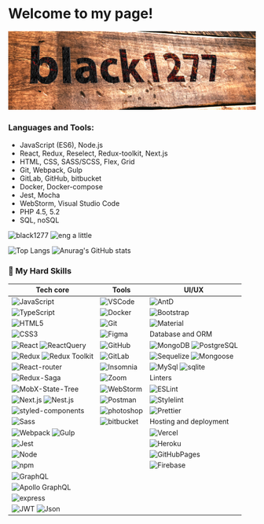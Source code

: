 # Welcome to my page!
![Banner](https://github.com/black1277/black1277/blob/main/logo.jpg?raw=true)

### Languages and Tools:

 - JavaScript (ES6), Node.js
 - React, Redux, Reselect, Redux-toolkit, Next.js
 - HTML, CSS, SASS/SCSS, Flex, Grid
 - Git, Webpack, Gulp
 - GitLab, GitHub, bitbucket
 - Docker, Docker-compose
 - Jest, Mocha
 - WebStorm, Visual Studio Code
 - PHP 4.5, 5.2
 - SQL, noSQL


![black1277](https://img.shields.io/badge/developer-black1277-success)
![eng](https://img.shields.io/badge/English-000000?style=flat&logo=SquareEnix&logoColor=white) a little

![Top Langs](https://github-readme-stats.vercel.app/api/top-langs/?username=black1277&layout=compact)   ![Anurag's GitHub stats](https://github-readme-stats.vercel.app/api?username=black1277&show_icons=true&theme=radical)

### 🚀 My Hard Skills
| Tech core | Tools | UI/UX |
|---|---|---|
![JavaScript](<https://img.shields.io/badge/-JavaScript-f5da55?style=flat&logo=javascript&logoColor=black>) | ![VSCode](https://img.shields.io/badge/-VSCode-white?style=flat&logo=visualstudiocode&logoColor=1572B6) | ![AntD](https://img.shields.io/badge/-AntD-white?style=flat&logo=antdesign&logoColor=0170fe)
![TypeScript](https://img.shields.io/badge/-TypeScript-white?style=flat&logo=typescript) | ![Docker](https://img.shields.io/badge/-Docker-black?style=flat&logo=docker) | ![Bootstrap](https://img.shields.io/badge/Bootstrap-563D7C?style=flat&logo=bootstrap&logoColor=white)
![HTML5](https://img.shields.io/badge/-HTML5-E34F26?style=flat&logo=html5&logoColor=white) | ![Git](https://img.shields.io/badge/-Git-white?style=flat&logo=git) | ![Material](https://img.shields.io/badge/Material--UI-0081CB?style=flatge&logo=mui&logoColor=white)
![CSS3](https://img.shields.io/badge/-CSS3-1572B6?style=flat&logo=css3) | ![Figma](https://img.shields.io/badge/-Figma-black?style=flat&logo=figma) | Database and ORM
![React](https://img.shields.io/badge/-React-black?style=flat&logo=react) ![ReactQuery](https://img.shields.io/badge/-ReactQuery-003356?style=flat&logo=reactquery) | ![GitHub](https://img.shields.io/badge/-GitHub-181717?style=flat&logo=github) | ![MongoDB](https://img.shields.io/badge/-MongoDB-white?style=flat&logo=mongodb) ![PostgreSQL](https://img.shields.io/badge/-PostgreSQL-4169E1?style=flat&logo=PostgreSQL&logoColor=ffffff)
![Redux](https://img.shields.io/badge/-Redux-764abc?style=flat&logo=redux) ![Redux Toolkit](https://img.shields.io/badge/-Redux%20Toolkit-003356?style=flat&logo=redux) | ![GitLab](https://img.shields.io/badge/-GitLab-FCA121?style=flat&logo=gitlab) | ![Sequelize](https://img.shields.io/badge/Sequelize-52B0E7?style=flat&logo=Sequelize&logoColor=white) ![Mongoose](https://img.shields.io/badge/Mongoose-52B0E7?style=flat&logo=mongodb&logoColor=white)
![React-router](https://img.shields.io/badge/React_Router-CA4245?style=flat&logo=react-router&logoColor=white) | ![Insomnia](https://img.shields.io/badge/Insomnia-4000BF?style=flat&logo=Insomnia&logoColor=white) | ![MySql](https://img.shields.io/badge/-MySQL-4479a1?style=flat&logo=mysql&logoColor=black) ![sqlite](https://img.shields.io/badge/-SQLite-003b57?style=flat&logo=sqlite&logoColor=black)
![Redux-Saga](https://img.shields.io/badge/-redux--saga-white?style=flat&logo=redux-saga&logoColor=grey) | ![Zoom](https://img.shields.io/badge/Zoom-2D8CFF?style=flat&logo=zoom&logoColor=white) | Linters
![MobX-State-Tree](https://img.shields.io/badge/-MobX--State--Tree-grey?style=flat&logo=mobx-state-tree&logoColor=#FF7102) | ![WebStorm](https://img.shields.io/badge/WebStorm-000000?style=flat&logo=WebStorm&logoColor=white) | ![ESLint](https://img.shields.io/badge/-ESLint-white?style=flat&logo=eslint&logoColor=4B32C3)
![Next.js](https://img.shields.io/badge/-Next.js-white?style=flat&logo=nextdotjs&logoColor=black) ![Nest.js](https://img.shields.io/badge/-Nest.js-ed2945?style=flat&logo=nestjs) | ![Postman](https://img.shields.io/badge/-Postman-ff6c37?style=flat&logo=Postman&logoColor=black)  | ![Stylelint](https://img.shields.io/badge/-Stylelint-white?style=flat&logo=stylelint&logoColor=black)
![styled-components](https://img.shields.io/badge/-styled--components-bf4080?style=flat&logo=styledcomponents&logoColor=f5da55) | ![photoshop](https://img.shields.io/badge/-Photoshop-31a8ff?style=flat&logo=adobephotoshop&logoColor=black)  | ![Prettier](https://img.shields.io/badge/-Prettier-black?style=flat&logo=prettier)
![Sass](https://img.shields.io/badge/-Sass-bf4080?style=flat&logo=sass&logoColor=white) |![bitbucket](https://img.shields.io/badge/-bitbucket-0052CC?style=flat&logo=bitbucket&logoColor=black)  | Hosting and deployment
![Webpack](https://img.shields.io/badge/-Webpack-black?style=flat&logo=webpack) ![Gulp](https://img.shields.io/badge/-Gulp-CF4647?style=flat&logo=gulp&logoColor=black) |  | ![Vercel](https://img.shields.io/badge/-Vercel-black?style=flat&logo=vercel)
![Jest](https://img.shields.io/badge/-Jest-white?style=flat&logo=jest&logoColor=e13238) | | ![Heroku](https://img.shields.io/badge/-Heroku-430098?style=flat&logo=heroku)
![Node](https://img.shields.io/badge/-Node-white?style=flat&logo=nodedotjs) | | ![GitHubPages](https://img.shields.io/badge/-GitHub%20Pages-222222?style=flat&logo=github-pages)
![npm](https://img.shields.io/badge/-npm-white?style=flat&logo=npm) | |![Firebase](https://img.shields.io/badge/-firebase-FFCA28?style=flat&logo=firebase&logoColor=red)
![GraphQL](https://img.shields.io/badge/-GraphQL-E10098?style=flat&logo=graphql) |
![Apollo GraphQL](https://img.shields.io/badge/-Apollo%20GraphQL-311C87?style=flat&logo=apollo-graphql) |
![express](https://img.shields.io/badge/-express-white?style=flat&logo=express&logoColor=black) |
![JWT](https://img.shields.io/badge/-JWT-black?style=flat&logo=jsonwebtokens) ![Json](https://img.shields.io/badge/-Json-003356?style=flat&logo=json)|
<!--
**black1277/black1277** is a ✨ _special_ ✨ repository because its `README.md` (this file) appears on your GitHub profile.

Here are some ideas to get you started:
 - 🌱 I’m currently learning GraphQL
- 🔭 I’m currently working on ...
- 🌱 I’m currently learning ...
- 👯 I’m looking to collaborate on ...
- 🤔 I’m looking for help with ...
- 💬 Ask me about ...
- 📫 How to reach me: ...
- 😄 Pronouns: ...
- ⚡ Fun fact: ...
-->
